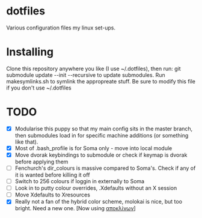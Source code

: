 dotfiles
========

Various configuration files my linux set-ups. 

Installing
==========

Clone this repository anywhere you like (I use ~/.dotfiles), then run:
git submodule update --init --recursive
to update submodules.
Run makesymlinks.sh to symlink the appropreate stuff. Be sure to modify this file if you don't use ~/.dotfiles

TODO
====

- [X] Modularise this puppy so that my main config sits in the master branch, then submodules load in for specific machine additions (or something like that).
- [X] Most of .bash_profile is for Soma only - move into local module
- [X] Move dvorak keybindings to submodule or check if keymap is dvorak before applying them
- [ ] Fenchurch's dir_colours is massive compared to Soma's. Check if any of it is wanted before killing it off
- [ ] Switch to 256 colours if loggin in externally to Soma
- [ ] Look in to putty colour overrides, .Xdefaults without an X session
- [ ] Move Xdefaults to Xresources
- [X] Really not a fan of the hybrid color scheme, molokai is nice, but too bright. Need a new one. [Now using [αποκλίνων](https://github.com/Libbum/vim-apoklinon)]
